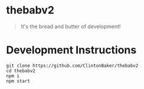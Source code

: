 # thebabv2

> It's the bread and butter of development!

# Development Instructions

```
git clone https://github.com/ClintonBaker/thebabv2
cd thebabv2
npm i
npm start
```
